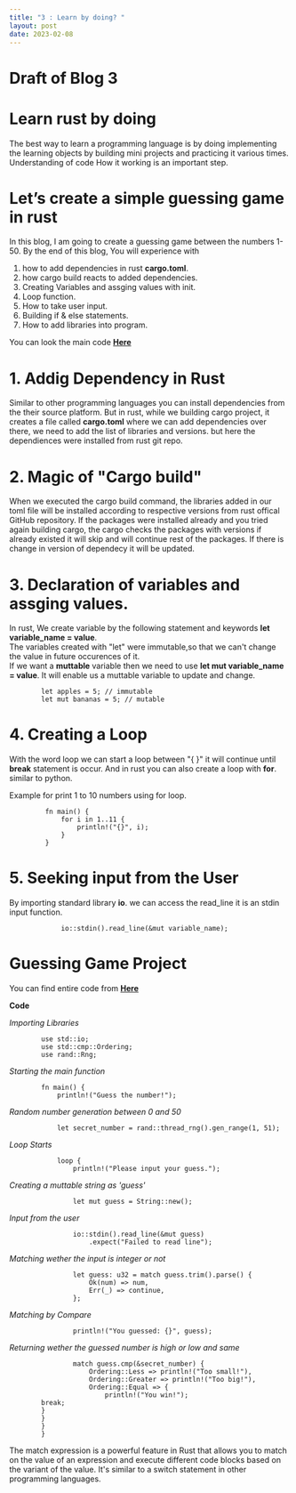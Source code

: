```yaml
---
title: "3 : Learn by doing? "
layout: post
date: 2023-02-08
---
```

# Draft of Blog 3

# Learn rust by doing
The best way to learn a programming language is by doing implementing the learning objects by building mini projects and practicing it various times. Understanding of code How it working is an important step.

# Let’s create a simple guessing game in rust
In this blog, I am going to create a guessing game between the numbers 1-50. By the end of this blog, You will experience with 
1. how to add dependencies in rust  **cargo.toml**. 
2. how cargo build reacts to added dependencies.
3. Creating Variables and assging values with init.
4. Loop function.
5. How to take user input.
6. Building if & else statements.
7. How to add libraries into program.


You can look the main code **[Here](https://github.com/Sathvik-Chowdary-Veerapaneni/Learning-the-RUST/blob/main/Code/main.rs)**

# 1. Addig Dependency in Rust
Similar to other programming languages you can install dependencies from the their source platform. But in rust, while we building cargo project, it creates a file called **cargo.toml** where we can add dependencies over there, we need to add the list of libraries and versions. but here the dependiences were installed from rust git repo.

# 2. Magic of "Cargo build"
When we executed the cargo build command, the libraries added in our toml file will be installed according to respective versions from rust offical GitHub repository. If the packages were installed already and you tried again building cargo, the cargo checks the packages with versions if already existed it will skip and will continue rest of the packages. If there is change in version of dependecy it will be updated.

# 3. Declaration of variables and assging values.
In rust, We create variable by the following statement and keywords **let variable_name = value**. </br> The variables created with "let" were immutable,so that we can't change the value in future occurences of it. </br> If we want a **muttable** variable then we need to use **let mut variable_name = value**. It will enable us a muttable variable to update and change. </br> 
            
            let apples = 5; // immutable
            let mut bananas = 5; // mutable
   
# 4. Creating a Loop
With the word loop we can start a loop between "{ }" it will continue until **break** statement is occur. And in rust you can also create a loop with **for**. similar to python. 
          
 Example for print 1 to 10 numbers using for loop.

             fn main() {
                 for i in 1..11 {
                     println!("{}", i);
                 }
             }
    
# 5. Seeking input from the User
By importing standard library **io**. we can access the read_line it is an stdin input function. 
                 
                 io::stdin().read_line(&mut variable_name);
                 
# Guessing Game Project 

You can find entire code from **[Here](https://github.com/Sathvik-Chowdary-Veerapaneni/Learning-the-RUST/blob/main/Code/main.rs)**

**Code**
           
*Importing Libraries* 
           
            use std::io;
            use std::cmp::Ordering;
            use rand::Rng;
            
*Starting the main function*
        
            fn main() {
                println!("Guess the number!");
                
*Random number generation between 0 and 50*

                let secret_number = rand::thread_rng().gen_range(1, 51);
                
*Loop Starts*
      
                loop {
                    println!("Please input your guess.");
                    
*Creating a muttable string as 'guess'*

                    let mut guess = String::new();
                    
*Input from the user*

                    io::stdin().read_line(&mut guess)
                        .expect("Failed to read line");
                        
*Matching wether the input is integer or not*

                    let guess: u32 = match guess.trim().parse() {
                        Ok(num) => num,
                        Err(_) => continue,
                    };
                    
*Matching by Compare*
   
                    println!("You guessed: {}", guess);
                    
*Returning wether the guessed number is high or low and same*

                    match guess.cmp(&secret_number) {
                        Ordering::Less => println!("Too small!"),
                        Ordering::Greater => println!("Too big!"),
                        Ordering::Equal => {
                            println!("You win!");
            break; 
            }
            }
            }
            }
                 
            
The match expression is a powerful feature in Rust that allows you to match on the value of an expression and execute different code blocks based on the variant of the value. It's similar to a switch statement in other programming languages.

